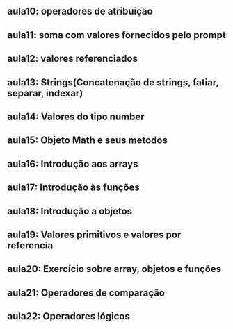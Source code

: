 ## aula10: operadores de atribuição
## aula11: soma com valores fornecidos pelo prompt
## aula12: valores referenciados
## aula13: Strings(Concatenação de strings, fatiar, separar, indexar)
## aula14: Valores do tipo number
## aula15: Objeto Math e seus metodos
## aula16: Introdução aos arrays
## aula17: Introdução às funções
## aula18: Introdução a objetos
## aula19: Valores primitivos e valores por referencia
## aula20: Exercício sobre array, objetos e funções
## aula21: Operadores de comparação
## aula22: Operadores lógicos
